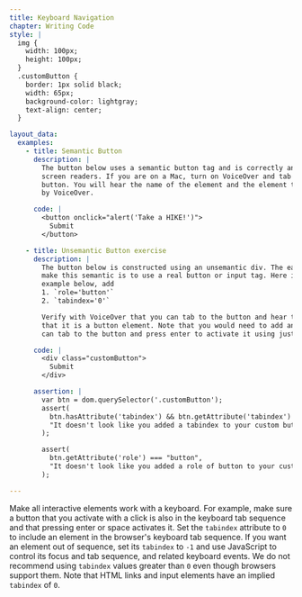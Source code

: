 ```yaml
---
title: Keyboard Navigation
chapter: Writing Code
style: |
  img {
    width: 100px;
    height: 100px;
  }
  .customButton {
    border: 1px solid black;
    width: 65px;
    background-color: lightgray;
    text-align: center;
  }

layout_data:
  examples:
    - title: Semantic Button
      description: |
        The button below uses a semantic button tag and is correctly announced by
        screen readers. If you are on a Mac, turn on VoiceOver and tab to the
        button. You will hear the name of the element and the element type announced
        by VoiceOver.

      code: |
        <button onclick="alert('Take a HIKE!')">
          Submit
        </button>

    - title: Unsemantic Button exercise
      description: |
        The button below is constructed using an unsemantic div. The easiest way to
        make this semantic is to use a real button or input tag. Here is another way. In the
        example below, add
        1. `role='button'`
        2. `tabindex='0'`

        Verify with VoiceOver that you can tab to the button and hear the button name and the fact
        that it is a button element. Note that you would need to add an onkeypress or onkeydown handler to the button so you
        can tab to the button and press enter to activate it using just the keyboard.

      code: |
        <div class="customButton">
          Submit
        </div>

      assertion: |
        var btn = dom.querySelector('.customButton');
        assert(
          btn.hasAttribute('tabindex') && btn.getAttribute('tabindex') === "0",
          "It doesn't look like you added a tabindex to your custom button."
        );

        assert(
          btn.getAttribute('role') === "button",
          "It doesn't look like you added a role of button to your custom button."
        );

---
```

Make all interactive elements work with  a keyboard. For example, make sure a 
button that you activate
with a click is also in the keyboard tab sequence and that pressing enter or space
activates it. Set the `tabindex` attribute to `0` to include an element in the 
browser's keyboard tab sequence.  If you want an element out of sequence, set 
its `tabindex` to `-1` and use JavaScript to control its focus and tab 
sequence, and related keyboard events. We do not recommend using `tabindex` 
values greater than `0` even though browsers support them. Note that HTML links 
and input elements have an implied `tabindex` of `0`.
